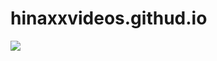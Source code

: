 # hinaxxvideos.githud.io

![](https://user-images.githubusercontent.com/42784312/44752456-71c22c80-ab34-11e8-8dbd-84ced3a17603.PNG)
